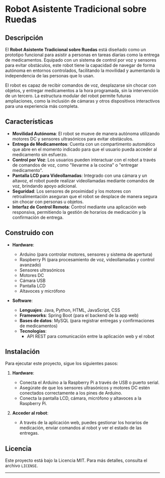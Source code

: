 # Robot Asistente Tradicional sobre Ruedas

## Descripción

El **Robot Asistente Tradicional sobre Ruedas** está diseñado como un prototipo funcional para asistir a personas en tareas diarias como la entrega de medicamentos. Equipado con un sistema de control por voz y sensores para evitar obstáculos, este robot tiene la capacidad de navegar de forma autónoma en entornos controlados, facilitando la movilidad y aumentando la independencia de las personas que lo usan.

El robot es capaz de recibir comandos de voz, desplazarse sin chocar con objetos, y entregar medicamentos a la hora programada, sin la intervención de un tercero. La estructura modular del robot permite futuras ampliaciones, como la inclusión de cámaras y otros dispositivos interactivos para una experiencia más completa.

## Características

- **Movilidad Autónoma**: El robot se mueve de manera autónoma utilizando motores DC y sensores ultrasónicos para evitar obstáculos.
- **Entrega de Medicamentos**: Cuenta con un compartimento automático que abre en el momento indicado para que el usuario pueda acceder al medicamento sin esfuerzo.
- **Control por Voz**: Los usuarios pueden interactuar con el robot a través de comandos de voz, como "llevarme a la cocina" o "entregar medicamento".
- **Pantalla LCD para Videollamadas**: Integrado con una cámara y un altavoz, el robot puede realizar videollamadas mediante comandos de voz, brindando apoyo adicional.
- **Seguridad**: Los sensores de proximidad y los motores con retroalimentación aseguran que el robot se desplace de manera segura sin chocar con personas u objetos.
- **Interfaz de Control Remota**: Control mediante una aplicación web responsiva, permitiendo la gestión de horarios de medicación y la confirmación de entrega.

## Construido con

- **Hardware**:
  - Arduino (para controlar motores, sensores y sistema de apertura)
  - Raspberry Pi (para procesamiento de voz, videollamadas y control avanzado)
  - Sensores ultrasónicos
  - Motores DC
  - Cámara USB
  - Pantalla LCD
  - Altavoces y micrófono

- **Software**:
  - **Lenguajes**: Java, Python, HTML, JavaScript, CSS
  - **Frameworks**: Spring Boot (para el backend de la app web)
  - **Bases de datos**: MySQL (para registrar entregas y confirmaciones de medicamentos)
  - **Tecnologías**:
    - API REST para comunicación entre la aplicación web y el robot

## Instalación

Para ejecutar este proyecto, sigue los siguientes pasos:

1. **Hardware**:
   - Conecta el Arduino a la Raspberry Pi a través de USB o puerto serial.
   - Asegúrate de que los sensores ultrasónicos y motores DC estén conectados correctamente a los pines de Arduino.
   - Conecta la pantalla LCD, cámara, micrófono y altavoces a la Raspberry Pi.



3. **Acceder al robot**:
   - A través de la aplicación web, puedes gestionar los horarios de medicación, enviar comandos al robot y ver el estado de las entregas.


## Licencia

Este proyecto está bajo la Licencia MIT. Para más detalles, consulta el archivo `LICENSE`.

---

